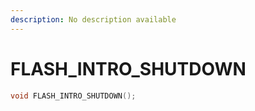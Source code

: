 ```yaml
---
description: No description available 
---
```


# FLASH_INTRO_SHUTDOWN

```cpp
void FLASH_INTRO_SHUTDOWN();
```